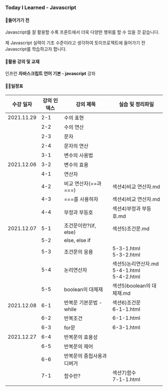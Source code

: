 ### Today I Learned - Javascript



#### 🔨들어가기 전

Javascript를 잘 활용할 수록 프론트에서 더욱 다양한 행위를 할 수 있을 것 같습니다.

제 Javascript 실력이 기초 수준이라고 생각하여 토이프로젝트에 들어가기 전 Javascript를 학습하고자 합니다.



#### 🎁활용 강의 및 교재

인프런 **자바스크립트 언어 기본 - javascript** 강좌



#### ✍🏻일정표

| 수강 일자  | 강의 인덱스 | 강의 제목                  | 실습 및 정리파일                                    |
| ---------- | ----------- | -------------------------- | --------------------------------------------------- |
| 2021.11.29 | 2-1         | 수의 표현                  |                                                     |
|            | 2-2         | 수의 연산                  |                                                     |
|            | 2-3         | 문자                       |                                                     |
|            | 2-4         | 문자의 연산                |                                                     |
|            | 3-1         | 변수의 사용법              |                                                     |
| 2021.12.06 | 3-2         | 변수의 효용                |                                                     |
|            | 4-1         | 연산자                     |                                                     |
|            | 4-2         | 비교 연산자(==과 ===)      | 섹션4)비교 연산자.md                                |
|            | 4-3         | ===를 사용하자             | 섹션4)비교 연산자.md                                |
|            | 4-4         | 부정과 부등호              | 섹션4)부정과 부등호.md                              |
| 2021.12.07 | 5-1         | 조건문이란?(if, else)      | 섹션5)조건문.md                                     |
|            | 5-2         | else, else if              |                                                     |
|            | 5-3         | 조건문의 응용              | 5-3-1.html<br />5-3-2.html                          |
|            | 5-4         | 논리연산자                 | 섹션5)논리연산자.md<br />5-4-1.html<br />5-4-2.html |
|            | 5-5         | boolean의 대체재           | 섹션5)boolean의  대체재.md                          |
| 2021.12.08 | 6-1         | 반복문 기본문법 - while    | 섹션6)조건문<br />6-1-1.html                        |
|            | 6-2         | 반복조건                   | 6-1-1.html                                          |
|            | 6-3         | for문                      | 6-3-1.html                                          |
| 2021.12.27 | 6-4         | 반복문의 효용성            |                                                     |
|            | 6-5         | 반복문의 제어              |                                                     |
|            | 6-6         | 반복문의 중첩사용과 디버거 |                                                     |
|            | 7-1         | 함수란?                    | 섹션7)함수<br />7-1-1.html                          |
|            |             |                            |                                                     |
